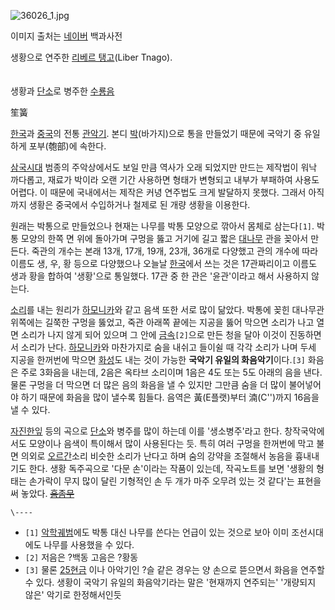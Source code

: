 ![36026_1.jpg](//rv.wkcdn.net/http://rigvedawiki.net/r1/pds/36026_1.jpg)

  
이미지 출처는 [네이버](%EB%84%A4%EC%9D%B4%EB%B2%84.md) 백과사전

생황으로 연주한 [리베르 탱고](%EB%A6%AC%EB%B2%A0%EB%A5%B4%ED%83%B1%EA%B3%A0.md)(Liber
Tnago).  
<br>  
생황과 [단소](%EB%8B%A8%EC%86%8C.md)로 병주한
[수룡음](%EC%88%98%EB%A3%A1%EC%9D%8C.md)

笙簧

[한국](%ED%95%9C%EA%B5%AD.md)과 [중국](%EC%A4%91%EA%B5%AD.md)의 전통
[관악기](%EA%B4%80%EC%95%85%EA%B8%B0.md). 본디 [박](%EB%B0%95.md)(바가지)으로 통을
만들었기 때문에 국악기 중 유일하게 포부(匏部)에 속한다.

[삼국시대](%EC%82%BC%EA%B5%AD%EC%8B%9C%EB%8C%80.md) 범종의 주악상에서도 보일 만큼 역사가 오래
되었지만 만드는 제작법이 워낙 까다롭고, 재료가 박이라 오랜 기간 사용하면 형태가 변형되고 내부가 부패하여 사용도 어렵다. 이 때문에
국내에서는 제작은 커녕 연주법도 크게 발달하지 못했다. 그래서 아직까지 생황은 중국에서 수입하거나 철제로 된 개량 생황을 이용한다.

원래는 박통으로 만들었으나 현재는 나무를 박통 모양으로 깎아서 몸체로 삼는다`[1]`. 박통 모양의 한쪽 면 위에 돌아가며 구멍을 뚫고
거기에 길고 짧은 [대나무](%EB%8C%80%EB%82%98%EB%AC%B4.md) 관을 꽂아서 만든다. 죽관의 개수는 본래 13개,
17개, 19개, 23개, 36개로 다양했고 관의 개수에 따라 이름도 생, 우, 황 등으로 다양했으나 오늘날
[한국](%ED%95%9C%EA%B5%AD.md)에서 쓰는 것은 17관짜리이고 이름도 생과 황을 합하여 '생황'으로 통일했다. 17관
중 한 관은 '윤관'이라고 해서 사용하지 않는다.

[소리](%EC%86%8C%EB%A6%AC.md)를 내는 원리가
[하모니카](%ED%95%98%EB%AA%A8%EB%8B%88%EC%B9%B4.md)와 같고 음색 또한 서로 많이 닮았다. 박통에 꽂힌
대나무관 위쪽에는 길쭉한 구멍을 뚫었고, 죽관 아래쪽 끝에는 지공을 뚫어 막으면 소리가 나고 열면 소리가 나지 않게 되어 있으며 그 안에
[금속](%EA%B8%88%EC%86%8D.md)`[2]`으로 만든 청을 달아 이것이 진동하면서 소리가 난다.
[하모니카](%ED%95%98%EB%AA%A8%EB%8B%88%EC%B9%B4.md)와 마찬가지로 숨을 내쉬고 들이쉴 때 각각 소리가
나며 두세 지공을 한꺼번에 막으면 [화성](%ED%99%94%EC%84%B1.md)도 내는 것이 가능한 **국악기 유일의
화음악기**이다.`[3]` 화음은 주로 3화음을 내는데, 2음은 옥타브 소리이며 1음은 4도 또는 5도 아래의 음을 낸다. 물론 구멍을 더
막으면 더 많은 음의 화음을 낼 수 있지만 그만큼 숨을 더 많이 불어넣어야 하기 때문에 화음을 많이 낼수록 힘들다. 음역은 黃(E플랫)부터
湳(C'')까지 16음을 낼 수 있다.

[자진한잎](%EC%9E%90%EC%A7%84%ED%95%9C%EC%9E%8E.md) 등의 곡으로
[단소](%EB%8B%A8%EC%86%8C.md)와 병주를 많이 하는데 이를 '생소병주'라고 한다. 창작국악에서도 모양이나 음색이
특이해서 많이 사용된다는 듯. 특히 여러 구멍을 한꺼번에 막고 불면 의외로
[오르간](%EC%98%A4%EB%A5%B4%EA%B0%84.md)소리 비슷한 소리가 난다고 하며 숨의 강약을 조절해서 농음을
흉내내기도 한다. 생황 독주곡으로 '다문 손'이라는 작품이 있는데, 작곡노트를 보면 '생황의 형태는 손가락이 무지 많이 달린 기형적인 손 두
개가 마주 오무려 있는 것 같다'는 표현을 써 놓았다.
<del>[흠좀무](%ED%9D%A0%EC%A2%80%EB%AC%B4.md)</del>

`\----`

  * `[1]` [악학궤범](%EC%95%85%ED%95%99%EA%B6%A4%EB%B2%94.md)에도 박통 대신 나무를 쓴다는 언급이 있는 것으로 보아 이미 조선시대에도 나무를 사용했을 수 있다.
  * `[2]` 저음은 ?백동 고음은 ?황동
  * `[3]` 물론 [25현금](%EA%B0%9C%EB%9F%89%20%EA%B0%80%EC%95%BC%EA%B8%88.md) 이나 아악기인 ?슬 같은 경우는 양 손으로 뜯으면서 화음을 연주할 수 있다. 생황이 국악기 유일의 화음악기라는 말은 '현재까지 연주되는' '개량되지 않은' 악기로 한정해서인듯

